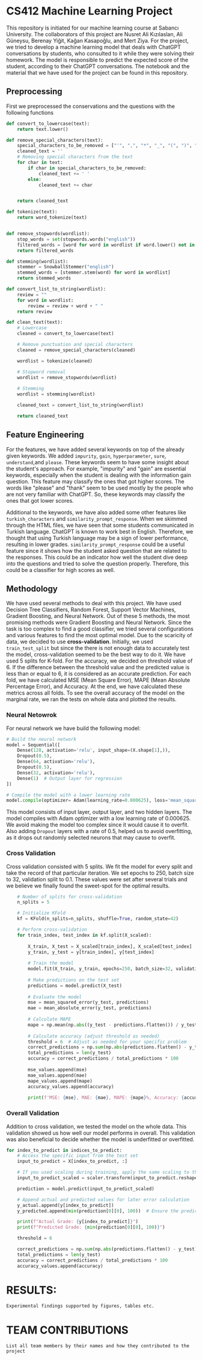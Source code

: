 # CS412 Machine Learning Project

This repository is initiated for our machine learning course at Sabancı University. The collaborators of this project are Nusret Ali Kızılaslan, Ali Güneysu, Berenay Yiğit, Kağan Kasapoğlu, and Mert Ziya. For the project, we tried to develop a machine learning model that deals with ChatGPT conversations by students, who consulted to it while they were solving their homework. The model is responsible to predict the expected score of the student, according to their ChatGPT conversations. The notebook and the material that we have used for the project can be found in this repository.

## Preprocessing
First we preprocessed the conservations and the questions with the following functions
```python
def convert_to_lowercase(text):
    return text.lower()

def remove_special_characters(text):
    special_characters_to_be_removed = ["'", ",", "*", "_", "(", ")", "/", "&", "%", "+", "^", ";", "=", "\\", "-", "%",'"',".",":",">","?","!"]    
    cleaned_text = ''
    # Removing special characters from the text
    for char in text:
        if char in special_characters_to_be_removed:
            cleaned_text += ' '
        else:
            cleaned_text += char


    return cleaned_text

def tokenize(text):
    return word_tokenize(text) 


def remove_stopwords(wordlist):
    stop_words = set(stopwords.words("english"))
    filtered_words = [word for word in wordlist if word.lower() not in stop_words]
    return filtered_words

def stemming(wordlist):
    stemmer = SnowballStemmer("english")
    stemmed_words = [stemmer.stem(word) for word in wordlist]
    return stemmed_words

def convert_list_to_string(wordlist):
    review = ""
    for word in wordlist:
        review = review + word + " "
    return review

def clean_text(text):
    # Lowercase
    cleaned = convert_to_lowercase(text)

    # Remove punctuation and special characters
    cleaned = remove_special_characters(cleaned)

    wordlist = tokenize(cleaned)

    # Stopword removal
    wordlist = remove_stopwords(wordlist)
    
    # Stemming
    wordlist = stemming(wordlist)

    cleaned_text = convert_list_to_string(wordlist)

    return cleaned_text
```
## Feature Engineering

For the features, we have added several keywords on top of the already given keywords. We added ```impurity```, ```gain```, ```hyperparameter```, ```sure```, ```understand```,and ```please```. These keywords seem to have some insight about the student's approach. For example, "impurity" and "gain" are essential keywords, especially when the student is dealing with the information gain question. This feature may classify the ones that got higher scores. The words like "please" and "thank" seem to be used mostly by the people who are not very familiar with ChatGPT. So, these keywords may classify the ones that got lower scores. 

Additional to the keywords, we have also added some other features like ```turkish_characters``` and ```similarity_prompt_response```. When we skimmed through the HTML files, we have seen that some students communicated in Turkish language. ChatGPT is known to work best in English. Therefore, we thought that using Turkish language may be a sign of lower performance, resulting in lower grades. ```similarity_prompt_response``` could be a useful feature since it shows how the student asked question that are related to the responses. This could be an indicator how well the student dive deep into the questions and tried to solve the question properly. Therefore, this could be a classifier for high scores as well.

## Methodology

We have used several methods to deal with this project. We have used Decision Tree Classifiers, Random Forest, Support Vector Machines, Gradient Boosting, and Neural Network. Out of these 5 methods, the most promising methods were Gradient Boosting and Neural Network. Since the task is too complex to find a good classifier, we tried several configurations and various features to find the most optimal model. Due to the scaricity of data, we decided to use **cross-validation**. Initially, we used ```train_test_split``` but since the there is not enough data to accurately test the model, cross-validation seemed to be the best way to do it. We have used 5 splits for K-fold. For the accuracy, we decided on threshold value of 6. If the difference between the threshold value and the predicted value is less than or equal to 6, it is considered as an accurate prediction. For each fold, we have calculated MSE (Mean Square Error), MAPE (Mean Absolute Percentage Error), and Accuracy. At the end, we have calculated these metrics across all folds. To see the overall accuracy of the model on the marginal rate, we ran the tests on whole data and plotted the results.

### Neural Netowrok

For neural network we have build the following model:

```python
# Build the neural network
model = Sequential([
    Dense(128, activation='relu', input_shape=(X.shape[1],)),
    Dropout(0.5),
    Dense(64, activation='relu'),
    Dropout(0.5),
    Dense(32, activation='relu'),
    Dense(1)  # Output layer for regression
])

# Compile the model with a lower learning rate
model.compile(optimizer= Adam(learning_rate=0.000625), loss='mean_squared_error')
```
This model consists of input layer, output layer, and two hidden layers. The model compiles with Adam optimizer with a low learning rate of 0.000625. We avoid making the model too complex since it would cause it to overfit. Also adding ```Dropout``` layers with a rate of 0.5, helped us to avoid overfitting, as it drops out randomly selected neurons that may cause to overfit. 

### Cross Validation

Cross validation consisted with 5 splits. We fit the model for every split and take the record of that particular iteration. We set epochs to 250, batch size to 32, validation split to 0.1. These values were set after several trials and we believe we finally found the sweet-spot for the optimal results. 

```python
    # Number of splits for cross-validation
    n_splits = 5

    # Initialize KFold
    kf = KFold(n_splits=n_splits, shuffle=True, random_state=42)

    # Perform cross-validation
    for train_index, test_index in kf.split(X_scaled):
    
        X_train, X_test = X_scaled[train_index], X_scaled[test_index]
        y_train, y_test = y[train_index], y[test_index]
    
        # Train the model
        model.fit(X_train, y_train, epochs=250, batch_size=32, validation_split=0.1, verbose=0)
    
        # Make predictions on the test set
        predictions = model.predict(X_test)
    
        # Evaluate the model
        mse = mean_squared_error(y_test, predictions)
        mae = mean_absolute_error(y_test, predictions)
        
        # Calculate MAPE
        mape = np.mean(np.abs((y_test - predictions.flatten()) / y_test)) * 100
        
        # Calculate accuracy (adjust threshold as needed)
        threshold = 6  # Adjust as needed for your specific problem
        correct_predictions = np.sum(np.abs(predictions.flatten() - y_test) < threshold)
        total_predictions = len(y_test)
        accuracy = correct_predictions / total_predictions * 100
    
        mse_values.append(mse)
        mae_values.append(mae)
        mape_values.append(mape)
        accuracy_values.append(accuracy)
    
        print(f'MSE: {mse}, MAE: {mae}, MAPE: {mape}%, Accuracy: {accuracy}%')
```
### Overall Validation

Addition to cross validation, we tested the model on the whole data. This validation showed us how well our model performs in overall. This validation was also beneficial to decide whether the model is underfitted or overfitted.
```python
for index_to_predict in indices_to_predict:
    # Access the specific input from the test set
    input_to_predict = X[index_to_predict, :]

    # If you used scaling during training, apply the same scaling to the input
    input_to_predict_scaled = scaler.transform(input_to_predict.reshape(1, -1))

    prediction = model.predict(input_to_predict_scaled)

    # Append actual and predicted values for later error calculation
    y_actual.append(y[index_to_predict])
    y_predicted.append(min(prediction[0][0], 100))  # Ensure the prediction is within [0, 100]

    print(f"Actual Grade: {y[index_to_predict]}")
    print(f"Predicted Grade: {min(prediction[0][0], 100)}")

    threshold = 6

    correct_predictions = np.sum(np.abs(predictions.flatten() - y_test) < threshold)
    total_predictions = len(y_test)
    accuracy = correct_predictions / total_predictions * 100
    accuracy_values.append(accuracy)
```


# RESULTS:

    Experimental findings supported by figures, tables etc.

# TEAM CONTRIBUTIONS

    List all team members by their names and how they contributed to the project

